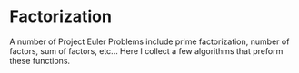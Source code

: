 Factorization
=============
A number of Project Euler Problems include prime factorization, number of factors, sum of factors, etc... Here I collect a few algorithms that preform these functions.
